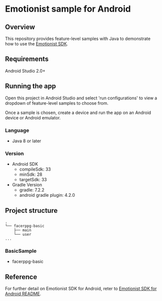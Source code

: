 # Emotionist sample for Android

## Overview
This repository provides feature-level samples with Java to demonstrate how to use the [Emotionist SDK](https://github.com/emotionist/emotionist-sdk-android).

## Requirements
Android Studio 2.0+

## Running the app
Open this project in Android Studio and select 'run configurations' to view a dropdown of feature-level samples to choose from.

Once a sample is chosen, create a device and run the app on an Android device or Android emulator.

### Language

+ Java 8 or later

### Version

+ Android SDK
    + compileSdk: 33
    + minSdk: 28
    + targetSdk: 33
+ Gradle Version
    + gradle: 7.2.2
    + android gradle plugin: 4.2.0
    
## Project structure

```
.
└── facerppg-basic
    ├── main
    └── user
...

```

### BasicSample

- facerppg-basic

## Reference

For further detail on Emotionist SDK for Android, reter to [Emotionist SDK for Android README](https://github.com/emotionist/emotionist-sdk-android/blob/master/README.md).
